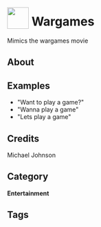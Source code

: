 # <img src="https://raw.githack.com/FortAwesome/Font-Awesome/master/svgs/solid/robot.svg" card_color="#22A7F0" width="50" height="50" style="vertical-align:bottom"/> Wargames
Mimics the wargames movie

## About


## Examples
* "Want to play a game?"
* "Wanna play a game"
* "Lets play a game"

## Credits
Michael Johnson

## Category
**Entertainment**

## Tags

